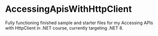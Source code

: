 # AccessingApisWithHttpClient
Fully functioning finished sample and starter files for my Accessing APIs with HttpClient in .NET course, currently targeting .NET 8.
